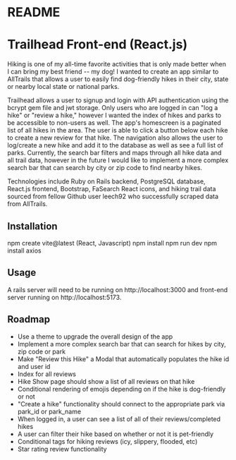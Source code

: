 # README

# Trailhead Front-end (React.js)

Hiking is one of my all-time favorite activities that is only made better when I can bring my best friend -- my dog! I wanted to create an app similar to AllTrails that allows a user to easily find dog-friendly hikes in their city, state or nearby local state or national parks. 

Trailhead allows a user to signup and login with API authentication using the bcrypt gem file and jwt storage. Only users who are logged in can "log a hike" or "review a hike," however I wanted the index of hikes and parks to be accessible to non-users as well. The app's homescreen is a paginated list of all hikes in the area. The user is able to click a button below each hike to create a new review for that hike. The navigation also allows the user to log/create a new hike and add it to the database as well as see a full list of parks. Currently, the search bar filters and maps through all hike data and all trail data, however in the future I would like to implement a more complex search bar that can search by city or zip code to find nearby hikes. 

Technologies include Ruby on Rails backend, PostgreSQL database, React.js frontend, Bootstrap, FaSearch React icons, and hiking trail data sourced from fellow Github user leech92 who successfully scraped data from AllTrails. 

## Installation

npm create vite@latest (React, Javascript)
npm install
npm run dev
npm install axios

## Usage

A rails server will need to be running on http://localhost:3000 and front-end server running on http://localhost:5173.

## Roadmap

- Use a theme to upgrade the overall design of the app
- Implement a more complex search bar that can search for hikes by city, zip code or park
- Make "Review this Hike" a Modal that automatically populates the hike id and user id
- Index for all reviews
- Hike Show page should show a list of all reviews on that hike
- Conditional rendering of emojis depending on if the hike is dog-friendly or not
- "Create a hike" functionality should connect to the appropriate park via park_id or park_name
- When logged in, a user can see a list of all of their reviews/completed hikes
- A user can filter their hike based on whether or not it is pet-friendly
- Conditional tags for hiking reviews (icy, slippery, flooded, etc)
- Star rating review functionality
